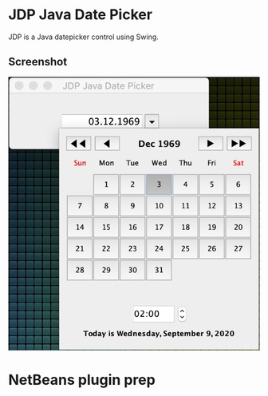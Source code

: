# JDP Java Date Picker
JDP is a Java datepicker control using Swing.

## Screenshot
![Overview](https://raw.githubusercontent.com/HanSolo/jdp/master/jdp.png)
# NetBeans plugin prep
